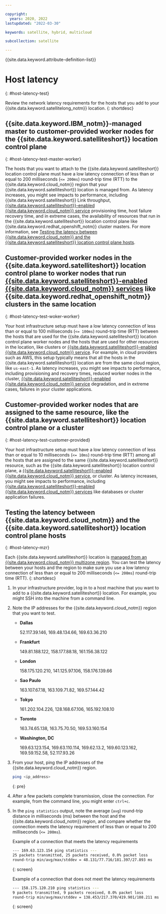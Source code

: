 ```yaml
---

copyright:
  years: 2020, 2022
lastupdated: "2022-03-30"

keywords: satellite, hybrid, multicloud

subcollection: satellite

---
```


{{site.data.keyword.attribute-definition-list}}

# Host latency
{: #host-latency-test}

Review the network latency requirements for the hosts that you add to your {{site.data.keyword.satellitelong_notm}} location.
{: shortdesc}

## {{site.data.keyword.IBM_notm}}-managed master to customer-provided worker nodes for the {{site.data.keyword.satelliteshort}} location control plane
{: #host-latency-test-master-worker}

The hosts that you want to attach to the {{site.data.keyword.satelliteshort}} location control plane must have a low latency connection of less than or equal to 200 milliseconds (`<= 200ms`) round-trip time (RTT) to the {{site.data.keyword.cloud_notm}} region that your {{site.data.keyword.satelliteshort}} location is managed from. As latency increases, you might see impacts to performance, including {{site.data.keyword.satelliteshort}} Link throughput, [{{site.data.keyword.satelliteshort}}-enabled {{site.data.keyword.cloud_notm}} service](/docs/satellite?topic=satellite-managed-services) provisioning time, host failure recovery time, and in extreme cases, the availability of resources that run in the {{site.data.keyword.satelliteshort}} location control plane like {{site.data.keyword.redhat_openshift_notm}} cluster masters. For more information, see [Testing the latency between {{site.data.keyword.cloud_notm}} and the {{site.data.keyword.satelliteshort}} location control plane hosts](/docs/satellite?topic=satellite-host-latency-test#host-latency-mzr).

## Customer-provided worker nodes in the {{site.data.keyword.satelliteshort}} location control plane to worker nodes that run [{{site.data.keyword.satelliteshort}}-enabled {{site.data.keyword.cloud_notm}} services](/docs/satellite?topic=satellite-managed-services) like {{site.data.keyword.redhat_openshift_notm}} clusters in the same location
{: #host-latency-test-woker-worker}

Your host infrastructure setup must have a low latency connection of less than or equal to 100 milliseconds (`<= 100ms`) round-trip time (RTT) between the hosts that are used for the {{site.data.keyword.satelliteshort}} location control plane worker nodes and the hosts that are used for other resources in the location, like clusters or [{{site.data.keyword.satelliteshort}}-enabled {{site.data.keyword.cloud_notm}} service](/docs/satellite?topic=satellite-managed-services). For example, in cloud providers such as AWS, this setup typically means that all the hosts in the {{site.data.keyword.satelliteshort}} location are from the same cloud region, like `us-east-1`. As latency increases, you might see impacts to performance, including provisioning and recovery times, reduced worker nodes in the cluster, [{{site.data.keyword.satelliteshort}}-enabled {{site.data.keyword.cloud_notm}} service](/docs/satellite?topic=satellite-managed-services) degradation, and in extreme cases, failures in your cluster applications.

## Customer-provided worker nodes that are assigned to the same resource, like the {{site.data.keyword.satelliteshort}} location control plane or a cluster
{: #host-latency-test-customer-provided}

Your host infrastructure setup must have a low latency connection of less than or equal to 10 milliseconds (`<= 10ms`) round-trip time (RTT) among all the hosts that are assigned to the same {{site.data.keyword.satelliteshort}} resource, such as the {{site.data.keyword.satelliteshort}} location control plane, a [{{site.data.keyword.satelliteshort}}-enabled {{site.data.keyword.cloud_notm}} service](/docs/satellite?topic=satellite-managed-services), or cluster. As latency increases, you might see impacts to performance, including [{{site.data.keyword.satelliteshort}}-enabled {{site.data.keyword.cloud_notm}} services](/docs/satellite?topic=satellite-managed-services) like databases or cluster application failures.

## Testing the latency between {{site.data.keyword.cloud_notm}} and the {{site.data.keyword.satelliteshort}} location control plane hosts
{: #host-latency-mzr}

Each {{site.data.keyword.satelliteshort}} location is [managed from an {{site.data.keyword.cloud_notm}} multizone region](/docs/satellite?topic=satellite-sat-regions#understand-supported-regions). You can test the latency between your hosts and the region to make sure you use a low latency connection of less than or equal to 200 milliseconds (`<= 200ms`) round-trip time (RTT).
{: shortdesc}

1. In your infrastructure provider, log in to a host machine that you want to add to a {{site.data.keyword.satelliteshort}} location. For example, you might SSH into the machine from a command line.

2. Note the IP addresses for the {{site.data.keyword.cloud_notm}} region that you want to test.
    - **Dallas**

      52.117.39.146, 169.48.134.66, 169.63.36.210

    - **Frankfurt**

      149.81.188.122, 158.177.88.18, 161.156.38.122

    - **London**

      158.175.120.210, 141.125.97.106, 158.176.139.66
      
    - **Sao Paulo**
    
      163.107.67.18, 163.109.71.82, 169.57.144.42

    - **Tokyo**

      161.202.104.226, 128.168.67.106, 165.192.108.10

    - **Toronto**
    
      163.74.65.138, 163.75.70.50, 169.53.160.154

    - **Washington, DC**

      169.63.123.154, 169.63.110.114, 169.62.13.2, 169.60.123.162, 169.59.152.58, 52.117.93.26

3. From your host, ping the IP addresses of the {{site.data.keyword.cloud_notm}} region.
    ```sh
    ping <ip_address>
    ```
    {: pre}

4. After a few packets complete transmission, close the connection. For example, from the command line, you might enter `ctrl+c`.
5. In the `ping statistics` output, note the average (`avg`) round-trip distance in milliseconds (ms) between the host and the {{site.data.keyword.cloud_notm}} region, and compare whether the connection meets the latency requirement of less than or equal to 200 milliseconds (`<= 200ms`).

    Example of a connection that meets the latency requirements
    ```sh
    --- 169.63.123.154 ping statistics ---
    25 packets transmitted, 25 packets received, 0.0% packet loss
    round-trip min/avg/max/stddev = 48.131/77.716/181.397/27.893 ms
    ```
    {: screen}

    Example of a connection that does not meet the latency requirements
    ```sh
    --- 158.175.120.210 ping statistics ---
    9 packets transmitted, 9 packets received, 0.0% packet loss
    round-trip min/avg/max/stddev = 138.453/217.370/419.901/108.211 ms
    ```
    {: screen}
